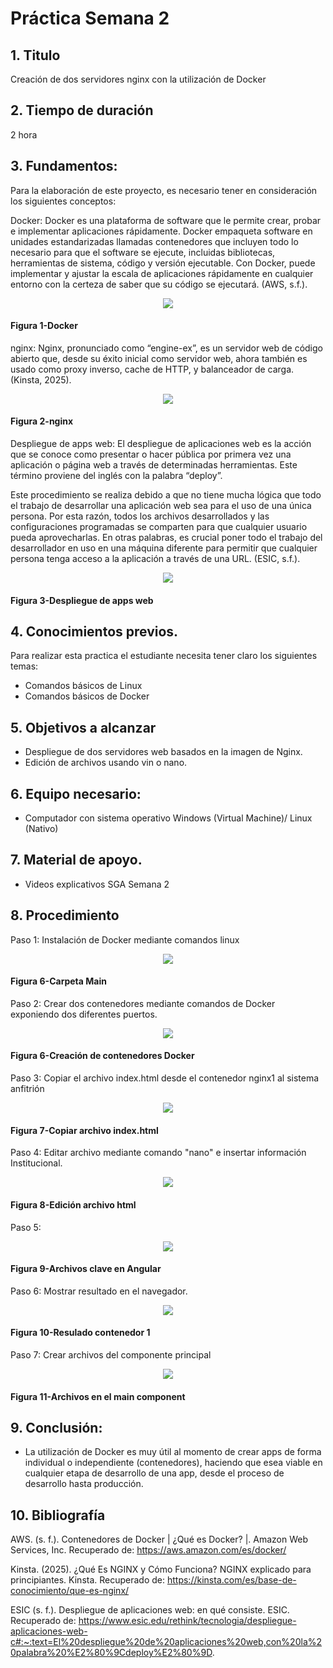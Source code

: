 # Práctica Semana 2
## 1. Titulo
Creación de dos servidores nginx con la utilización de Docker
## 2. Tiempo de duración
2 hora
## 3. Fundamentos:

Para la elaboración de este proyecto, es necesario tener en consideración los siguientes conceptos:

Docker: Docker es una plataforma de software que le permite crear, probar e implementar aplicaciones rápidamente. Docker empaqueta software en unidades estandarizadas llamadas contenedores que incluyen todo lo necesario para que el software se ejecute, incluidas bibliotecas, herramientas de sistema, código y versión ejecutable. Con Docker, puede implementar y ajustar la escala de aplicaciones rápidamente en cualquier entorno con la certeza de saber que su código se ejecutará. (AWS, s.f.).

<p align="center">
  <img src="./assets/docker.jpg" style="max-width: 800px;">
</p>

#### Figura 1-Docker

nginx: Nginx, pronunciado como “engine-ex”, es un servidor web de código abierto que, desde su éxito inicial como servidor web, ahora también es usado como proxy inverso, cache de HTTP, y balanceador de carga. (Kinsta, 2025).

<p align="center">
  <img src="./assets/nginx.jpg" style="max-width: 800px;">
</p>

#### Figura 2-nginx

Despliegue de apps web: El despliegue de aplicaciones web es la acción que se conoce como presentar o hacer pública por primera vez una aplicación o página web a través de determinadas herramientas. Este término proviene del inglés con la palabra “deploy”. 

Este procedimiento se realiza debido a que no tiene mucha lógica que todo el trabajo de desarrollar una aplicación web sea para el uso de una única persona. Por esta razón, todos los archivos desarrollados y las configuraciones programadas se comparten para que cualquier usuario pueda aprovecharlas. En otras palabras, es crucial poner todo el trabajo del desarrollador en uso en una máquina diferente para permitir que cualquier persona tenga acceso a la aplicación a través de una URL. (ESIC, s.f.).

<p align="center">
  <img src="./assets/despliegue.jpg" style="max-width: 800px;">
</p>

#### Figura 3-Despliegue de apps web



## 4. Conocimientos previos.

Para realizar esta practica el estudiante necesita tener claro los siguientes temas:

- Comandos básicos de Linux
- Comandos básicos de Docker

## 5. Objetivos a alcanzar

- Despliegue de dos servidores web basados en la imagen de Nginx.
- Edición de archivos usando vin o nano.

## 6. Equipo necesario:

- Computador con sistema operativo Windows (Virtual Machine)/ Linux (Nativo)

## 7. Material de apoyo.

- Videos explicativos SGA Semana 2

## 8. Procedimiento

Paso 1: Instalación de Docker mediante comandos linux

<p align="center">
  <img src="./assets/docker.png" style="max-width: 200px;">
</p>

#### Figura 6-Carpeta Main

Paso 2: Crear dos contenedores mediante comandos de Docker exponiendo dos diferentes puertos.

<p align="center">
  <img src="./assets/contenedores.jpg" style="max-width: 200px;">
</p>

#### Figura 6-Creación de contenedores Docker

Paso 3: Copiar el archivo index.html desde el contenedor nginx1 al sistema anfitrión

<p align="center">
  <img src="./assets/copia1.jpg" style="max-width: 200px;">
</p>

#### Figura 7-Copiar archivo index.html

Paso 4: Editar archivo mediante comando "nano" e insertar información Institucional.

<p align="center">
  <img src="./assets/edit1.png" style="max-width: 800px;">
</p>

#### Figura 8-Edición archivo html

Paso 5: 

<p align="center">
  <img src="./assets/5.png" style="max-width: 800px;">
</p>

#### Figura 9-Archivos clave en Angular

Paso 6: Mostrar resultado en el navegador.

<p align="center">
  <img src="./assets/result1.png" style="max-width: 800px;">
</p>

#### Figura 10-Resulado contenedor 1

Paso 7: Crear archivos del componente principal

<p align="center">
  <img src="./assets/7.png" style="max-width: 800px;">
</p>

#### Figura 11-Archivos en el main component

## 9. Conclusión:

- La utilización de Docker es muy útil al momento de crear apps de forma individual o independiente (contenedores), haciendo que esea viable en cualquier etapa de desarrollo de una app, desde el proceso de desarrollo hasta producción.

## 10. Bibliografía

AWS. (s. f.). Contenedores de Docker | ¿Qué es Docker? |. Amazon Web Services, Inc. Recuperado de: https://aws.amazon.com/es/docker/

Kinsta. (2025). ¿Qué Es NGINX y Cómo Funciona? NGINX explicado para principiantes. Kinsta. Recuperado de: https://kinsta.com/es/base-de-conocimiento/que-es-nginx/

ESIC (s. f.). Despliegue de aplicaciones web: en qué consiste. ESIC. Recuperado de: https://www.esic.edu/rethink/tecnologia/despliegue-aplicaciones-web-c#:~:text=El%20despliegue%20de%20aplicaciones%20web,con%20la%20palabra%20%E2%80%9Cdeploy%E2%80%9D.